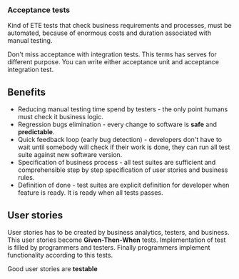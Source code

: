 ### Acceptance tests

Kind of ETE tests that check business requirements and processes, must be automated, because of enormous 
costs and duration associated with manual testing.

Don't miss acceptance with integration tests. This terms has serves for different purpose. You can write either 
acceptance unit and acceptance integration test.   

## Benefits

* Reducing manual testing time spend by testers - the only point humans must check it business logic.
* Regression bugs elimination - every change to software is **safe** and **predictable**. 
* Quick feedback loop (early bug detection) - developers don't have to wait until somebody will check 
if their work is done, they can run all test suite against new software version.
* Specification of business process - all test suites are sufficient and comprehensible 
step by step specification of user stories and business rules.
* Definition of done - test suites are explicit definition for developer when feature is ready. 
It is ready when all tests passes.  

## User stories
User stories has to be created by business analytics, testers, and business.
This user stories become **Given-Then-When** tests.
Implementation of test is filled by programmers and testers.
Finally programmers implement functionality according to this tests.

Good user stories are **testable**
